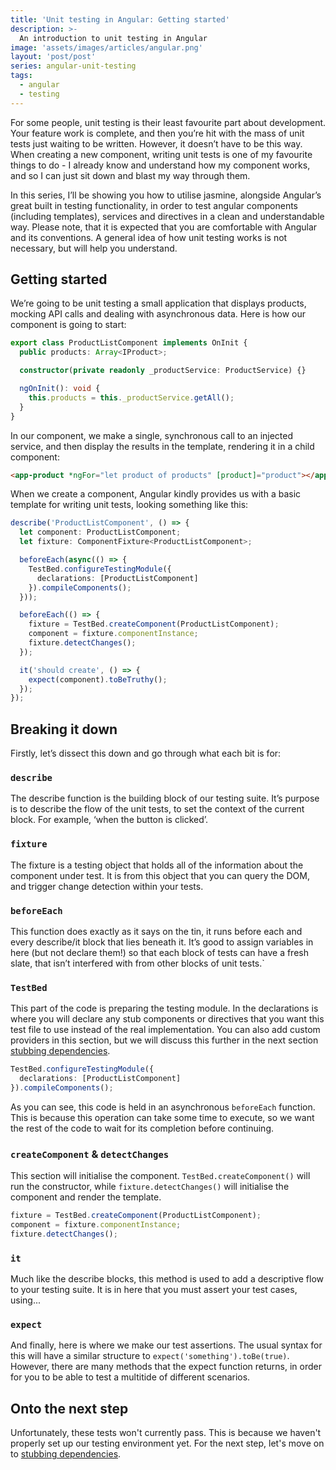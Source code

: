 ```yaml
---
title: 'Unit testing in Angular: Getting started'
description: >-
  An introduction to unit testing in Angular
image: 'assets/images/articles/angular.png'
layout: 'post/post'
series: angular-unit-testing
tags:
  - angular
  - testing
---
```


For some people, unit testing is their least favourite part about development. Your feature work is complete, and then you’re hit with the mass of unit tests just waiting to be written. However, it doesn’t have to be this way. When creating a new component, writing unit tests is one of my favourite things to do - I already know and understand how my component works, and so I can just sit down and blast my way through them.

In this series, I’ll be showing you how to utilise jasmine, alongside Angular’s great built in testing functionality, in order to test angular components (including templates), services and directives in a clean and understandable way. Please note, that it is expected that you are comfortable with Angular and its conventions. A general idea of how unit testing works is not necessary, but will help you understand.

## Getting started

We’re going to be unit testing a small application that displays products, mocking API calls and dealing with asynchronous data. Here is how our component is going to start:

```ts
export class ProductListComponent implements OnInit {
  public products: Array<IProduct>;

  constructor(private readonly _productService: ProductService) {}

  ngOnInit(): void {
    this.products = this._productService.getAll();
  }
}
```

In our component, we make a single, synchronous call to an injected service, and then display the results in the template, rendering it in a child component:

```html
<app-product *ngFor="let product of products" [product]="product"></app-product>
```

When we create a component, Angular kindly provides us with a basic template for writing unit tests, looking something like this:

```ts
describe('ProductListComponent', () => {
  let component: ProductListComponent;
  let fixture: ComponentFixture<ProductListComponent>;

  beforeEach(async(() => {
    TestBed.configureTestingModule({
      declarations: [ProductListComponent]
    }).compileComponents();
  }));

  beforeEach(() => {
    fixture = TestBed.createComponent(ProductListComponent);
    component = fixture.componentInstance;
    fixture.detectChanges();
  });

  it('should create', () => {
    expect(component).toBeTruthy();
  });
});
```

## Breaking it down

Firstly, let’s dissect this down and go through what each bit is for:

### `describe`

The describe function is the building block of our testing suite. It’s purpose is to describe the flow of the unit tests, to set the context of the current block. For example, ‘when the button is clicked’.

### `fixture`

The fixture is a testing object that holds all of the information about the component under test. It is from this object that you can query the DOM, and trigger change detection within your tests.

### `beforeEach`

This function does exactly as it says on the tin, it runs before each and every describe/it block that lies beneath it. It’s good to assign variables in here (but not declare them!) so that each block of tests can have a fresh slate, that isn’t interfered with from other blocks of unit tests.`

### `TestBed`

This part of the code is preparing the testing module. In the declarations is where you will declare any stub components or directives that you want this test file to use instead of the real implementation. You can also add custom providers in this section, but we will discuss this further in the next section [stubbing dependencies](angular-testing-stubbing-dependencies).

```ts
TestBed.configureTestingModule({
  declarations: [ProductListComponent]
}).compileComponents();
```

As you can see, this code is held in an asynchronous `beforeEach` function. This is because this operation can take some time to execute, so we want the rest of the code to wait for its completion before continuing.

### `createComponent` & `detectChanges`

This section will initialise the component. `TestBed.createComponent()` will run the constructor, while `fixture.detectChanges()` will initialise the component and render the template.

```js
fixture = TestBed.createComponent(ProductListComponent);
component = fixture.componentInstance;
fixture.detectChanges();
```

### `it`

Much like the describe blocks, this method is used to add a descriptive flow to your testing suite. It is in here that you must assert your test cases, using...

### `expect`

And finally, here is where we make our test assertions. The usual syntax for this will have a similar structure to `expect('something').toBe(true)`. However, there are many methods that the expect function returns, in order for you to be able to test a multitide of different scenarios.

## Onto the next step

Unfortunately, these tests won't currently pass. This is because we haven't properly set up our testing environment yet. For the next step, let's move on to [stubbing dependencies](angular-testing-2-stubbing-dependencies).
